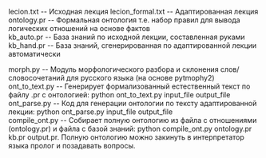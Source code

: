 

lecion.txt -- Исходная лекция 
lecion_formal.txt -- Адаптированная лекция  
ontology.pr -- Формальная онтология т.е. набор правил для вывода логических отношений на основе фактов  
kb_auto.pr -- База знаний по исходной лекции, составленная руками  
kb_hand.pr -- База знаний, сгенерированная по адаптированной лекции автоматически  

morph.py -- Модуль морфологического разбора и склонения слов/словосочетаний для русского языка (на основе pytmophy2)  
ont_to_text.py -- Генерирует формализованный естественный текст по файлу .pr с онтологией: python ont_to_text.py input_file output_file  
ont_parse.py -- Код для генерации онтологии по тексту адаптированной лекции: python ont_parse.py input_file output_file  
compile_ont.py -- Собирает полную онтологию из файла с отношениями (ontology.pr) и файла с базой знаний: python compile_ont.py ontology.pr kb.pr output.pr. Полную онтологию можно закинуть в интерпретатор языка пролог и позадавать вопросы.  

